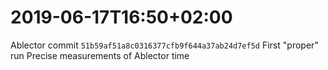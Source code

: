 # 2019-06-17T16:50+02:00
Ablector commit `51b59af51a8c0316377cfb9f644a37ab24d7ef5d`
First "proper" run
Precise measurements of Ablector time